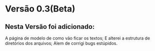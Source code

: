 # Versão 0.3(Beta)
## Nesta Versão foi adicionado:
A página de modelo de como vão ficar os textos;
 E alterei a estrutura de diretórios dos arquivos;
 Alem de corrigi bugs estúpidos.
